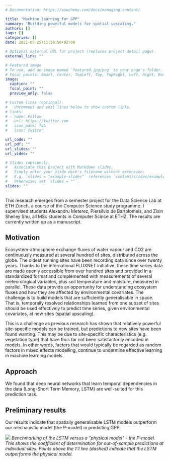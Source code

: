 ```yaml
---
# Documentation: https://wowchemy.com/docs/managing-content/

title: "Machine learning for GPP"
summary: "Building powerful models for spatial upscaling."
authors: []
tags: []
categories: []
date: 2021-09-25T11:56:58+02:00

# Optional external URL for project (replaces project detail page).
external_link: ""

# Featured image
# To use, add an image named `featured.jpg/png` to your page's folder.
# Focal points: Smart, Center, TopLeft, Top, TopRight, Left, Right, BottomLeft, Bottom, BottomRight.
image:
  caption: ""
  focal_point: ""
  preview_only: false

# Custom links (optional).
#   Uncomment and edit lines below to show custom links.
# links:
# - name: Follow
#   url: https://twitter.com
#   icon_pack: fab
#   icon: twitter

url_code: ""
url_pdf: ""
url_slides: ""
url_video: ""

# Slides (optional).
#   Associate this project with Markdown slides.
#   Simply enter your slide deck's filename without extension.
#   E.g. `slides = "example-slides"` references `content/slides/example-slides.md`.
#   Otherwise, set `slides = ""`.
slides: ""
---
```


This research emerges from a semester project for the Data Science Lab at ETH Zürich, a course of the Computer Science study programme. I supervised students Alexandru Meterez, Piersilvio de Bartolomeis, and Zixin Shelley Shu, all MSc students in Computer Scince at ETHZ. The results are currently written up as a manuscript.

## Motivation

Ecosystem-atmosphere exchange fluxes of water vapour and CO2 are continuously measured at several hundred of sites, distributed across the globe. The oldest running sites have been recording data since over twenty years. Thanks to the international FLUXNET initiative, these time series data are made openly accessible from over hundred sites and provided in a standardized format and complemented with measurements of several meteorological variables, plus soil temperature and moisture, measured in parallel. These data provide an opportunity for understanding ecosystem fluxes and how they are affected by environmental covariates. The challenge is to build models that are sufficiently generalisable in space. That is, temporally resolved relationships learned from one subset of sites should be used effectively to predict time series, given environmental covariates, at new sites (spatial upscaling). 

This is a challenge as previous research has shown that relatively powerful site-specific models can be trained, but predictions to new sites have been found wanting. This may be due to site-specific characteristics (e.g. vegetation type) that have thus far not been satisfactorily encoded in models. In other words, factors that would typically be regarded as random factors in mixed effects modelling, continue to undermine effective learning in machine learning models.

## Approach

We found that deep neural networks that learn temporal dependencies in the data (Long-Short Term Memory, LSTM) are well-suited for this prediction task. 


## Preliminary results

Our results indicate that spatially generalisable LSTM models outperform our mechanistic model (the P-model) in predicting GPP. 

![](/img/mlflx.png) 
*Benchmarking of the LSTM versus a "physical model" - the P-model. This shows the coefficient of determination for out-of-sample predictions at individual sites. Points above the 1:1 line (dashed) indicate that the LSTM outperforms the physical model.*